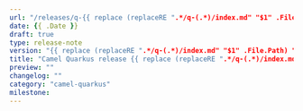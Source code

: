 ```yaml
---
url: "/releases/q-{{ replace (replaceRE ".*/q-(.*)/index.md" "$1" .File.Path) "_" "." }}/"
date: {{ .Date }}
draft: true
type: release-note
version: "{{ replace (replaceRE ".*/q-(.*)/index.md" "$1" .File.Path) "_" "." }}"
title: "Camel Quarkus release {{ replace (replaceRE ".*/q-(.*)/index.md" "$1" .File.Path) "_" "." }}"
preview: ""
changelog: ""
category: "camel-quarkus"
milestone:
---
```


